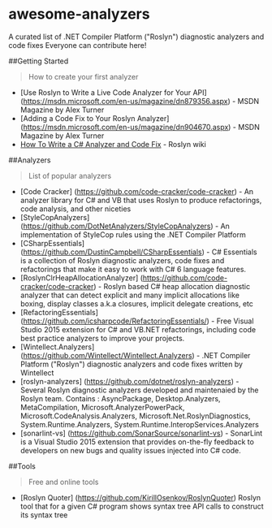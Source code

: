# awesome-analyzers
A curated list of .NET Compiler Platform ("Roslyn") diagnostic analyzers and code fixes
Everyone can contribute here!

##Getting Started
> How to create your first analyzer

* [Use Roslyn to Write a Live Code Analyzer for Your API] (https://msdn.microsoft.com/en-us/magazine/dn879356.aspx) - MSDN Magazine by Alex Turner
* [Adding a Code Fix to Your Roslyn Analyzer] (https://msdn.microsoft.com/en-us/magazine/dn904670.aspx) - MSDN Magazine by Alex Turner
* [
How To Write a C# Analyzer and Code Fix](https://github.com/dotnet/roslyn/wiki/How-To-Write-a-C%23-Analyzer-and-Code-Fix) - Roslyn wiki

##Analyzers
> List of popular analyzers

* [Code Cracker] (https://github.com/code-cracker/code-cracker) - An analyzer library for C# and VB that uses Roslyn to produce refactorings, code analysis, and other niceties
* [StyleCopAnalyzers] (https://github.com/DotNetAnalyzers/StyleCopAnalyzers) - An implementation of StyleCop rules using the .NET Compiler Platform
* [CSharpEssentials] (https://github.com/DustinCampbell/CSharpEssentials) - C# Essentials is a collection of Roslyn diagnostic analyzers, code fixes and refactorings that make it easy to work with C# 6 language features.
* [RoslynClrHeapAllocationAnalyzer] (https://github.com/code-cracker/code-cracker) - Roslyn based C# heap allocation diagnostic analyzer that can detect explicit and many implicit allocations like boxing, display classes a.k.a closures, implicit delegate creations, etc
* [RefactoringEssentials] (https://github.com/icsharpcode/RefactoringEssentials/) - Free Visual Studio 2015 extension for C# and VB.NET refactorings, including code best practice analyzers to improve your projects.
* [Wintellect.Analyzers] (https://github.com/Wintellect/Wintellect.Analyzers) - .NET Compiler Platform ("Roslyn") diagnostic analyzers and code fixes written by Wintellect
* [roslyn-analyzers] (https://github.com/dotnet/roslyn-analyzers) - Several Roslyn diagnostic analyzers developed and maintenaied by the Roslyn team. Contains : AsyncPackage, Desktop.Analyzers, MetaCompilation, Microsoft.AnalyzerPowerPack, Microsoft.CodeAnalysis.Analyzers, Microsoft.Net.RoslynDiagnostics, System.Runtime.Analyzers, System.Runtime.InteropServices.Analyzers
* [sonarlint-vs] (https://github.com/SonarSource/sonarlint-vs) - SonarLint is a Visual Studio 2015 extension that provides on-the-fly feedback to developers on new bugs and quality issues injected into C# code.

##Tools
> Free and online tools

* [Roslyn Quoter] (https://github.com/KirillOsenkov/RoslynQuoter) Roslyn tool that for a given C# program shows syntax tree API calls to construct its syntax tree
